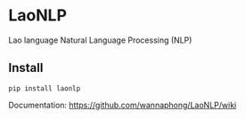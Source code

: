 # LaoNLP
Lao language Natural Language Processing (NLP)

## Install
```
pip install laonlp
```

Documentation: https://github.com/wannaphong/LaoNLP/wiki
